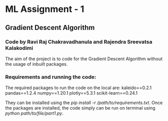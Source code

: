 # ML Assignment - 1
## Gradient Descent Algorithm
### Code by Ravi Raj Chakravadhanula and Rajendra Sreevatsa Kalakodimi

The aim of the project is to code for the Gradient Descent Algorithm without the usage of inbuilt packages.

### Requirements and running the code:
The required packages to run the code on the local are:
kaleido==0.2.1
pandas==1.2.4
numpy==1.20.1
plotly==5.3.1
scikit-learn==0.24.1

They can be installed using the _pip install -r /path/to/requirements.txt_.
Once the packages are installed, the code simply can be run on terminal using _python path/to/file/part1.py_.
